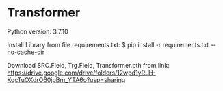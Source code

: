 # Transformer

Python version: 3.7.10

Install Library from file requirements.txt:
	$ pip install -r requirements.txt --no-cache-dir

Download SRC.Field, Trg.Field, Transformer.pth from link: 
	https://drive.google.com/drive/folders/12wpd1yRLH-KqcTuOXdrO60jpBm_YTA6o?usp=sharing

